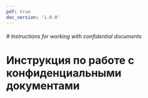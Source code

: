 ```yaml
---
pdf: true
doc_version: '1.0.0'
---
```


###### # Instructions for working with confidential documents

# Инструкция по работе с конфиденциальными документами